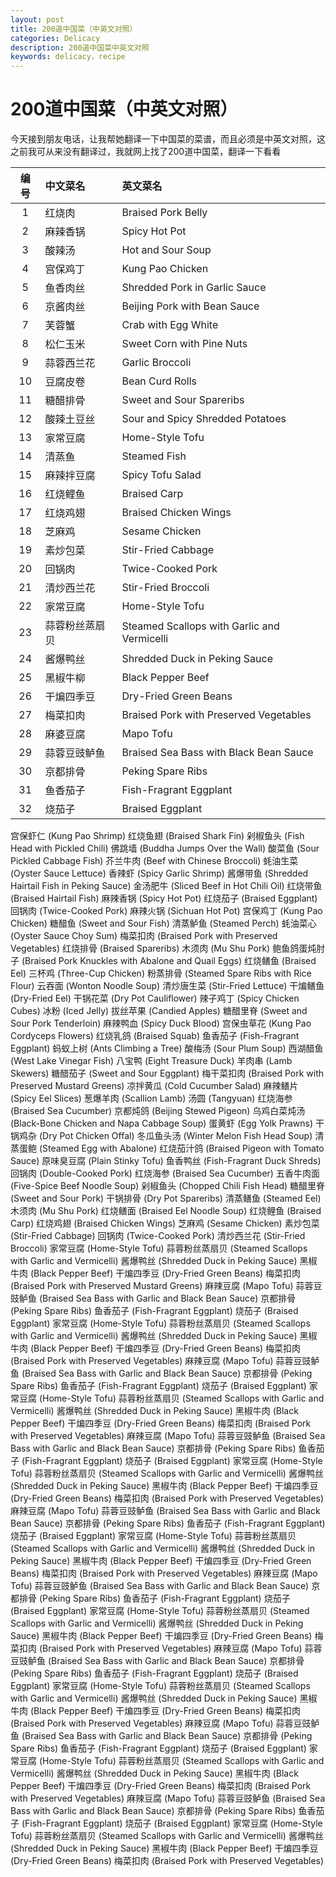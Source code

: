 ```yaml
---
layout: post
title: 200道中国菜（中英文对照）
categories: Delicacy
description: 200道中国菜中英文对照
keywords: delicacy，recipe
---
```


# 200道中国菜（中英文对照）

今天接到朋友电话，让我帮她翻译一下中国菜的菜谱，而且必须是中英文对照，这之前我可从来没有翻译过，我就网上找了200道中国菜，翻译一下看看

|编号| 中文菜名    |    英文菜名   |
|:--:|:-------------|:---------------|
| 1  |红烧肉        |Braised Pork Belly|
| 2  |麻辣香锅      |Spicy Hot Pot|
| 3  |酸辣汤        |Hot and Sour Soup|
| 4  |宫保鸡丁      |Kung Pao Chicken|
| 5  |鱼香肉丝      |Shredded Pork in Garlic Sauce|
| 6  |京酱肉丝      |Beijing Pork with Bean Sauce|
| 7  |芙蓉蟹        |Crab with Egg White|
| 8  |松仁玉米      |Sweet Corn with Pine Nuts|
| 9  |蒜蓉西兰花    |Garlic Broccoli|
| 10 |豆腐皮卷      |Bean Curd Rolls|
| 11 |糖醋排骨      |Sweet and Sour Spareribs|
| 12 |酸辣土豆丝    |Sour and Spicy Shredded Potatoes|
| 13 |家常豆腐      |Home-Style Tofu|
| 14 |清蒸鱼        |Steamed Fish|
| 15 |麻辣拌豆腐    |Spicy Tofu Salad|
| 16 |红烧鲤鱼      |Braised Carp|
| 17 |红烧鸡翅      |Braised Chicken Wings|
| 18 |芝麻鸡        |Sesame Chicken|
| 19 |素炒包菜      |Stir-Fried Cabbage|
| 20 |回锅肉        |Twice-Cooked Pork|
| 21 |清炒西兰花    |Stir-Fried Broccoli|
| 22 |家常豆腐      |Home-Style Tofu|
| 23 |蒜蓉粉丝蒸扇贝 |Steamed Scallops with Garlic and Vermicelli|
| 24 |酱爆鸭丝      |Shredded Duck in Peking Sauce|
| 25 |黑椒牛柳      |Black Pepper Beef|
| 26 |干煸四季豆    |Dry-Fried Green Beans|
| 27 |梅菜扣肉      |Braised Pork with Preserved Vegetables|
| 28 |麻婆豆腐      |Mapo Tofu|
| 29 |蒜蓉豆豉鲈鱼   |Braised Sea Bass with Black Bean Sauce|
| 30 |京都排骨       |Peking Spare Ribs|
| 31 |鱼香茄子       |Fish-Fragrant Eggplant|
| 32 |烧茄子         |Braised Eggplant|
宫保虾仁 (Kung Pao Shrimp)
红烧鱼翅 (Braised Shark Fin)
剁椒鱼头 (Fish Head with Pickled Chili)
佛跳墙 (Buddha Jumps Over the Wall)
酸菜鱼 (Sour Pickled Cabbage Fish)
芥兰牛肉 (Beef with Chinese Broccoli)
蚝油生菜 (Oyster Sauce Lettuce)
香辣虾 (Spicy Garlic Shrimp)
酱爆带鱼 (Shredded Hairtail Fish in Peking Sauce)
金汤肥牛 (Sliced Beef in Hot Chili Oil)
红烧带鱼 (Braised Hairtail Fish)
麻辣香锅 (Spicy Hot Pot)
红烧茄子 (Braised Eggplant)
回锅肉 (Twice-Cooked Pork)
麻辣火锅 (Sichuan Hot Pot)
宫保鸡丁 (Kung Pao Chicken)
糖醋鱼 (Sweet and Sour Fish)
清蒸鲈鱼 (Steamed Perch)
蚝油菜心 (Oyster Sauce Choy Sum)
梅菜扣肉 (Braised Pork with Preserved Vegetables)
红烧排骨 (Braised Spareribs)
木须肉 (Mu Shu Pork)
鲍鱼鸽蛋炖肘子 (Braised Pork Knuckles with Abalone and Quail Eggs)
红烧鳝鱼 (Braised Eel)
三杯鸡 (Three-Cup Chicken)
粉蒸排骨 (Steamed Spare Ribs with Rice Flour)
云吞面 (Wonton Noodle Soup)
清炒唐生菜 (Stir-Fried Lettuce)
干煸鳝鱼 (Dry-Fried Eel)
干锅花菜 (Dry Pot Cauliflower)
辣子鸡丁 (Spicy Chicken Cubes)
冰粉 (Iced Jelly)
拔丝苹果 (Candied Apples)
糖醋里脊 (Sweet and Sour Pork Tenderloin)
麻辣鸭血 (Spicy Duck Blood)
宫保虫草花 (Kung Pao Cordyceps Flowers)
红烧乳鸽 (Braised Squab)
鱼香茄子 (Fish-Fragrant Eggplant)
蚂蚁上树 (Ants Climbing a Tree)
酸梅汤 (Sour Plum Soup)
西湖醋鱼 (West Lake Vinegar Fish)
八宝鸭 (Eight Treasure Duck)
羊肉串 (Lamb Skewers)
糖醋茄子 (Sweet and Sour Eggplant)
梅干菜扣肉 (Braised Pork with Preserved Mustard Greens)
凉拌黄瓜 (Cold Cucumber Salad)
麻辣鳝片 (Spicy Eel Slices)
葱爆羊肉 (Scallion Lamb)
汤圆 (Tangyuan)
红烧海参 (Braised Sea Cucumber)
京都炖鸽 (Beijing Stewed Pigeon)
乌鸡白菜炖汤 (Black-Bone Chicken and Napa Cabbage Soup)
蛋黄虾 (Egg Yolk Prawns)
干锅鸡杂 (Dry Pot Chicken Offal)
冬瓜鱼头汤 (Winter Melon Fish Head Soup)
清蒸蛋鲍 (Steamed Egg with Abalone)
红烧茄汁鸽 (Braised Pigeon with Tomato Sauce)
原味臭豆腐 (Plain Stinky Tofu)
鱼香鸭丝 (Fish-Fragrant Duck Shreds)
回锅肉 (Double-Cooked Pork)
红烧海参 (Braised Sea Cucumber)
五香牛肉面 (Five-Spice Beef Noodle Soup)
剁椒鱼头 (Chopped Chili Fish Head)
糖醋里脊 (Sweet and Sour Pork)
干锅排骨 (Dry Pot Spareribs)
清蒸鳝鱼 (Steamed Eel)
木须肉 (Mu Shu Pork)
红烧鳝面 (Braised Eel Noodle Soup)
红烧鲤鱼 (Braised Carp)
红烧鸡翅 (Braised Chicken Wings)
芝麻鸡 (Sesame Chicken)
素炒包菜 (Stir-Fried Cabbage)
回锅肉 (Twice-Cooked Pork)
清炒西兰花 (Stir-Fried Broccoli)
家常豆腐 (Home-Style Tofu)
蒜蓉粉丝蒸扇贝 (Steamed Scallops with Garlic and Vermicelli)
酱爆鸭丝 (Shredded Duck in Peking Sauce)
黑椒牛肉 (Black Pepper Beef)
干煸四季豆 (Dry-Fried Green Beans)
梅菜扣肉 (Braised Pork with Preserved Mustard Greens)
麻辣豆腐 (Mapo Tofu)
蒜蓉豆豉鲈鱼 (Braised Sea Bass with Garlic and Black Bean Sauce)
京都排骨 (Peking Spare Ribs)
鱼香茄子 (Fish-Fragrant Eggplant)
烧茄子 (Braised Eggplant)
家常豆腐 (Home-Style Tofu)
蒜蓉粉丝蒸扇贝 (Steamed Scallops with Garlic and Vermicelli)
酱爆鸭丝 (Shredded Duck in Peking Sauce)
黑椒牛肉 (Black Pepper Beef)
干煸四季豆 (Dry-Fried Green Beans)
梅菜扣肉 (Braised Pork with Preserved Vegetables)
麻辣豆腐 (Mapo Tofu)
蒜蓉豆豉鲈鱼 (Braised Sea Bass with Garlic and Black Bean Sauce)
京都排骨 (Peking Spare Ribs)
鱼香茄子 (Fish-Fragrant Eggplant)
烧茄子 (Braised Eggplant)
家常豆腐 (Home-Style Tofu)
蒜蓉粉丝蒸扇贝 (Steamed Scallops with Garlic and Vermicelli)
酱爆鸭丝 (Shredded Duck in Peking Sauce)
黑椒牛肉 (Black Pepper Beef)
干煸四季豆 (Dry-Fried Green Beans)
梅菜扣肉 (Braised Pork with Preserved Vegetables)
麻辣豆腐 (Mapo Tofu)
蒜蓉豆豉鲈鱼 (Braised Sea Bass with Garlic and Black Bean Sauce)
京都排骨 (Peking Spare Ribs)
鱼香茄子 (Fish-Fragrant Eggplant)
烧茄子 (Braised Eggplant)
家常豆腐 (Home-Style Tofu)
蒜蓉粉丝蒸扇贝 (Steamed Scallops with Garlic and Vermicelli)
酱爆鸭丝 (Shredded Duck in Peking Sauce)
黑椒牛肉 (Black Pepper Beef)
干煸四季豆 (Dry-Fried Green Beans)
梅菜扣肉 (Braised Pork with Preserved Vegetables)
麻辣豆腐 (Mapo Tofu)
蒜蓉豆豉鲈鱼 (Braised Sea Bass with Garlic and Black Bean Sauce)
京都排骨 (Peking Spare Ribs)
鱼香茄子 (Fish-Fragrant Eggplant)
烧茄子 (Braised Eggplant)
家常豆腐 (Home-Style Tofu)
蒜蓉粉丝蒸扇贝 (Steamed Scallops with Garlic and Vermicelli)
酱爆鸭丝 (Shredded Duck in Peking Sauce)
黑椒牛肉 (Black Pepper Beef)
干煸四季豆 (Dry-Fried Green Beans)
梅菜扣肉 (Braised Pork with Preserved Vegetables)
麻辣豆腐 (Mapo Tofu)
蒜蓉豆豉鲈鱼 (Braised Sea Bass with Garlic and Black Bean Sauce)
京都排骨 (Peking Spare Ribs)
鱼香茄子 (Fish-Fragrant Eggplant)
烧茄子 (Braised Eggplant)
家常豆腐 (Home-Style Tofu)
蒜蓉粉丝蒸扇贝 (Steamed Scallops with Garlic and Vermicelli)
酱爆鸭丝 (Shredded Duck in Peking Sauce)
黑椒牛肉 (Black Pepper Beef)
干煸四季豆 (Dry-Fried Green Beans)
梅菜扣肉 (Braised Pork with Preserved Vegetables)
麻辣豆腐 (Mapo Tofu)
蒜蓉豆豉鲈鱼 (Braised Sea Bass with Garlic and Black Bean Sauce)
京都排骨 (Peking Spare Ribs)
鱼香茄子 (Fish-Fragrant Eggplant)
烧茄子 (Braised Eggplant)
家常豆腐 (Home-Style Tofu)
蒜蓉粉丝蒸扇贝 (Steamed Scallops with Garlic and Vermicelli)
酱爆鸭丝 (Shredded Duck in Peking Sauce)
黑椒牛肉 (Black Pepper Beef)
干煸四季豆 (Dry-Fried Green Beans)
梅菜扣肉 (Braised Pork with Preserved Vegetables)
麻辣豆腐 (Mapo Tofu)
蒜蓉豆豉鲈鱼 (Braised Sea Bass with Garlic and Black Bean Sauce)
京都排骨 (Peking Spare Ribs)
鱼香茄子 (Fish-Fragrant Eggplant)
烧茄子 (Braised Eggplant)
家常豆腐 (Home-Style Tofu)
蒜蓉粉丝蒸扇贝 (Steamed Scallops with Garlic and Vermicelli)
酱爆鸭丝 (Shredded Duck in Peking Sauce)
黑椒牛肉 (Black Pepper Beef)
干煸四季豆 (Dry-Fried Green Beans)
梅菜扣肉 (Braised Pork with Preserved Vegetables)
麻辣豆腐 (Mapo Tofu)
蒜蓉豆豉鲈鱼 (Braised Sea Bass with Garlic and Black Bean Sauce)
京都排骨 (Peking Spare Ribs)
鱼香茄子 (Fish-Fragrant Eggplant)
烧茄子 (Braised Eggplant)
家常豆腐 (Home-Style Tofu)
蒜蓉粉丝蒸扇贝 (Steamed Scallops with Garlic and Vermicelli)
酱爆鸭丝 (Shredded Duck in Peking Sauce)
黑椒牛肉 (Black Pepper Beef)
干煸四季豆 (Dry-Fried Green Beans)
梅菜扣肉 (Braised Pork with Preserved Vegetables)
